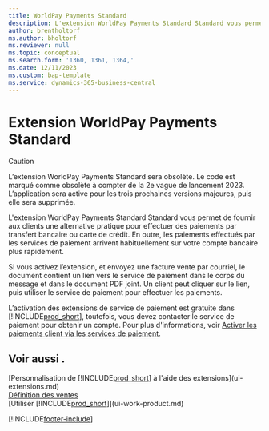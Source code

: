 ```yaml
---
title: WorldPay Payments Standard
description: L'extension WorldPay Payments Standard Standard vous permet de fournir aux clients une alternative pratique pour effectuer des paiements par transfert bancaire ou carte de crédit.
author: brentholtorf
ms.author: bholtorf
ms.reviewer: null
ms.topic: conceptual
ms.search.form: '1360, 1361, 1364,'
ms.date: 12/11/2023
ms.custom: bap-template
ms.service: dynamics-365-business-central
---
```

# Extension WorldPay Payments Standard

> [!CAUTION]
> L’extension WorldPay Payments Standard sera obsolète. Le code est marqué comme obsolète à compter de la 2e vague de lancement 2023. L’application sera active pour les trois prochaines versions majeures, puis elle sera supprimée.

L'extension WorldPay Payments Standard Standard vous permet de fournir aux clients une alternative pratique pour effectuer des paiements par transfert bancaire ou carte de crédit. En outre, les paiements effectués par les services de paiement arrivent habituellement sur votre compte bancaire plus rapidement.

Si vous activez l’extension, et envoyez une facture vente par courriel, le document contient un lien vers le service de paiement dans le corps du message et dans le document PDF joint. Un client peut cliquer sur le lien, puis utiliser le service de paiement pour effectuer les paiements.

L’activation des extensions de service de paiement est gratuite dans [!INCLUDE[prod_short](includes/prod_short.md)], toutefois, vous devez contacter le service de paiement pour obtenir un compte. Pour plus d'informations, voir [Activer les paiements client via les services de paiement](sales-how-enable-payment-service-extensions.md).

## Voir aussi .

[Personnalisation de [!INCLUDE[prod_short](includes/prod_short.md)] à l'aide des extensions](ui-extensions.md)  
[Définition des ventes](sales-setup-sales.md)  
[Utiliser [!INCLUDE[prod_short](includes/prod_short.md)]](ui-work-product.md)  

[!INCLUDE[footer-include](includes/footer-banner.md)]
